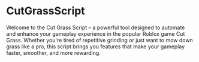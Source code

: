 # CutGrassScript
 Welcome to the Cut Grass Script – a powerful tool designed to automate and enhance your gameplay experience in the popular Roblox game Cut Grass. Whether you're tired of repetitive grinding or just want to mow down grass like a pro, this script brings you features that make your gameplay faster, smoother, and more rewarding.
